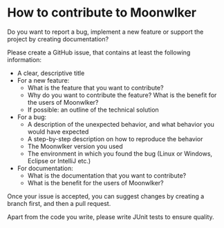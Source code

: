 # How to contribute to Moonwlker

Do you want to report a bug, implement a new feature or support the project by creating documentation?

Please create a GitHub issue, that contains at least the following information:
* A clear, descriptive title
* For a new feature:
  * What is the feature that you want to contribute?
  * Why do you want to contribute the feature? What is the benefit for the users of Moonwlker?
  * If possible: an outline of the technical solution
* For a bug:
  * A description of the unexpected behavior, and what behavior you would have expected
  * A step-by-step description on how to reproduce the behavior
  * The Moonwlker version you used
  * The environment in which you found the bug (Linux or Windows, Eclipse or IntelliJ etc.)
* For documentation:
  * What is the documentation that you want to contribute?
  * What is the benefit for the users of Moonwlker?
  
Once your issue is accepted, you can suggest changes by creating a branch first, and then a pull request.

Apart from the code you write, please write JUnit tests to ensure quality.
